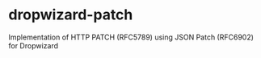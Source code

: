 dropwizard-patch
================

Implementation of HTTP PATCH (RFC5789) using JSON Patch (RFC6902) for Dropwizard
